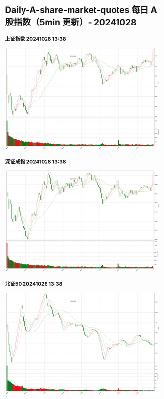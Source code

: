 
# Daily-A-share-market-quotes 每日 A 股指数（5min 更新）- 20241028

### 上证指数 20241028 13:38
![](./fig/2024/10/20241028-sh000001.png)

### 深证成指 20241028 13:38
![](./fig/2024/10/20241028-sz399001.png)

### 北证50 20241028 13:38
![](./fig/2024/10/20241028-bj899050.png)
